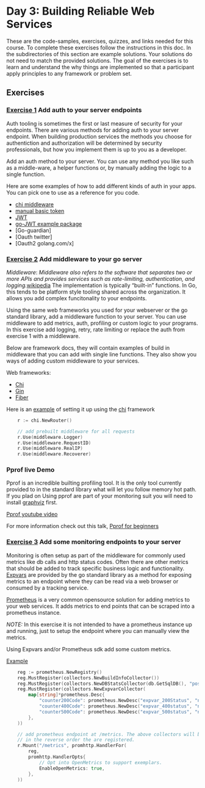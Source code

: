 # Day 3: Building Reliable Web Services

These are the code-samples, exercises, quizzes, and links needed for this course. To complete these exercises follow the instructions in this doc. In the subdirectories of this section are example solutions. Your solutions do not need to match the provided solutions. The goal of the exercises is to learn and understand the why things are implemented so that a participant apply principles to any framework or problem set.

## Exercises

### [Exercise 1](/ex-1-auth/auth.go) Add auth to your server endpoints

Auth tooling is sometimes the first or last measure of security for your endpoints. There are various methods for adding auth to your server endpoint. When building production services the methods you choose for authentiction and authorization will be determined by security professionals, but how you implement them is up to you as a developer.

Add an auth method to your server. You can use any method you like such as a middle-ware, a helper functions or, by manually adding the logic to a single function.

Here are some examples of how to add different kinds of auth in your apps. You can pick one to use as a reference for you code.

* [chi middleware](https://github.com/go-chi/chi/blob/master/middleware/basic_auth.go)
* [manual basic token](https://github.com/Soypete/golang-cli-game/blob/main/server/helpers.go#L36)
* [JWT](https://pkg.go.dev/github.com/golang-jwt/jwt/v5#example-Parse-Hmac)
* [go-JWT example package]()
* [Go-guardian]
* [Oauth twitter]
* [Oauth2 golang.com/x]

### [Exercise 2](/ex-2-middleware/middleware.go) Add middleware to your go server

_Middleware_: _Middleware also refers to the software that separates two or more APIs and provides services such as rate-limiting, authentication, and logging._[wikipedia](https://en.wikipedia.org/wiki/Middleware) The implementation is typically “built-in” functions. In Go, this tends to be platform style tooling shared across the organization. It allows you add complex funcitonality to your endpoints.

Using the same web frameworks you used for your webserver or the go standard library, add a middleware function to your server. You can use middleware to add metrics, auth, profiling or custom logic to your programs. In this exercise add logging, retry, rate limiting or replace the auth from exercise 1 with a middleware.

Below are framework docs, they will contain examples of build in middleware that you can add with single line functions. They also show you ways of adding custom middleware to your services.

Web frameworks:

* [Chi](https://github.com/go-chi/chi)
* [Gin](https://github.com/gin-gonic/gin) <!-- uses it own context that predates context.Context-->
* [Fiber](https://github.com/gofiber/fiber) <!-- uses fasthhtp -->

Here is an [example](https://github.com/Soypete/golang-cli-game/blob/main/server/setup.go) of setting it up using the [chi](https://pkg.go.dev/github.com/go-chi/chi) framework

```go
	r := chi.NewRouter()

	// add prebuilt middleware for all requests
	r.Use(middleware.Logger)
	r.Use(middleware.RequestID)
	r.Use(middleware.RealIP)
	r.Use(middleware.Recoverer)
```

### Pprof live Demo

Pprof is an incredible builting profiling tool. It is the only tool currently provided to in the standard library what will let you follow memory hot path.
If you plad on Using pprof are part of your monitoring suit you will need to install [graphviz](https://graphviz.org/download/) first.

[Pprof youtube video](https://youtu.be/KzivSSjnBls)

For more information check out this talk, [Pprof for beginners](https://www.youtube.com/watch?v=HjzJ5r2D8ZM)

### [Exercise 3](/ex-3-monitoring/monitoring.go) Add some monitoring endpoints to your server

Monitoring is often setup as part of the middleware for commonly used metrics like db calls and http status codes. Often there are other metrics that should be added to track specific business logic and functionality. [Expvars](https://pkg.go.dev/expvar) are provided by the go standard library as a method for exposing metrics to an endpoint where they can be read via a web browser or consumed by a tracking service.

[Prometheus](https://prometheus.io/docs/guides/go-application/) is a very common opensource solution for adding metrics to your web services. It adds metrics to end points that can be scraped into a prometheus instance.

_NOTE:_ In this exercise it is not intended to have a prometheus instance up and running, just to setup the endpoint where you can manually view the metrics.

Using Expvars and/or Prometheus sdk add some custom metrics.

[Example](https://github.com/Soypete/golang-cli-game/blob/main/server/setup.go#L53)

```go
    reg := prometheus.NewRegistry()
	reg.MustRegister(collectors.NewBuildInfoCollector())
	reg.MustRegister(collectors.NewDBStatsCollector(db.GetSqlDB(), "postgres"))
	reg.MustRegister(collectors.NewExpvarCollector(
		map[string]*prometheus.Desc{
			"counter200Code": prometheus.NewDesc("expvar_200Status", "number of status 200 api calls", nil, nil),
			"counter400Code": prometheus.NewDesc("expvar_400status", "number of status 400 api calls", nil, nil),
			"counter500Code": prometheus.NewDesc("expvar_500status", "number of status 500 api calls", nil, nil),
		},
	))

	// add prometheus endpoint at /metrics. The above collectors will be show
	// in the reverse order the are registered.
	r.Mount("/metrics", promhttp.HandlerFor(
		reg,
		promhttp.HandlerOpts{
			// Opt into OpenMetrics to support exemplars.
			EnableOpenMetrics: true,
		},
	))
```
